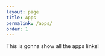 ```yaml
---
layout: page
title: Apps
permalink: /apps/
order: 1
---
```


This is gonna show all the apps links!